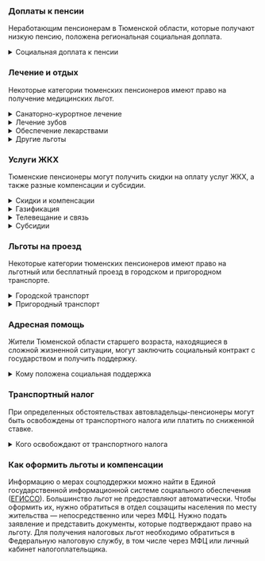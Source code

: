 ### Доплаты к пенсии
Неработающим пенсионерам в Тюменской области, которые получают низкую пенсию, положена региональная социальная доплата. 
<details>
<summary>Социальная доплата к пенсии</summary>

В Тюменской области региональный прожиточный минимум пенсионера ниже общефедерального. Поэтому неработающим пенсионерам с низким размером пенсии производится федеральная социальная доплата к пенсии до прожиточного минимума пенсионера в РФ. В 2021 году эта сумма [составляет]( https://pfr.gov.ru/grazhdanam/pensionres/soc_doplata/~7905) 10 022 рубля. Для назначения указанной выплаты необходимо обращаться в территориальное отделение Пенсионного фонда (ПФР) по месту жительства.     
</details>

### Лечение и отдых
Некоторые категории тюменских пенсионеров имеют право на получение медицинских льгот.  
<details>
<summary>Санаторно-курортное лечение</summary>

В Тюменской области мужчинам старше 60 лет, а женщинам старше 55 лет при наличии ряда заболеваний [предоставляется]( https://docs.cntd.ru/document/819089304) санаторно-курортная путёвка в областной оздоровительный центр на льготных условиях. Она полагается при болезнях нервной и эндокринной систем, расстройстве питания, заболеваниях органов дыхания, а также некоторых других. Путёвка частично оплачивается из собственных средств (от 35 до 50% — в зависимости от дохода пенсионера). Реабилитированным и пострадавшим от репрессий оздоровительная путёвка выделяется бесплатно.  
</details>
<details>
<summary>Лечение зубов</summary>

В Тюменской области все без исключения пенсионеры имеют право на изготовление и ремонт зубных протезов за счёт местного бюджета. Стоматологические услуги по изготовлению и ремонту зубных протезов они оплачивают сами, а затем получают компенсацию этих расходов, но в пределах установленных тарифов. Льгота не распространяется на протезы из металлокерамики, драгоценных и других дорогостоящих материалов.
</details>
<details>
<summary>Обеспечение лекарствами</summary>

Труженики тыла, реабилитированные и пострадавшие от репрессий пенсионеры [приобретают]( https://docs.cntd.ru/document/802047915) лекарства по рецептам врача за половину стоимости.
</details>
<details>
<summary>Другие льготы</summary>

Ветераны труда и труженики тыла сохраняют обслуживание в поликлиниках и других медицинских учреждениях, к которым они были прикреплены до выхода на пенсию. Медицинскую помощь вне очереди получают свердловские ветераны труда, труженики тыла и реабилитированные и пострадавшие от репрессий пенсионеры. Внеочередной приём в дома-интернаты для престарелых и инвалидов, учреждения социального обслуживания предоставляется труженикам тыла, реабилитированным и пострадавшим от политических репрессий пенсионерам.
</details>


### Услуги ЖКХ
Тюменские пенсионеры могут получить скидки на оплату услуг ЖКХ, а также разные компенсации и субсидии. 
<details>
<summary>Скидки и компенсации</summary>

Ветеранам труда, труженикам, тыла реабилитированным и пострадавшим от репрессий пенсионерам полагается компенсация в размере 50% на оплату жилого помещения и коммунальных услуг, а также оплату капремонта. В Тюменской области льготу [получают]( https://docs.cntd.ru/document/802047915) также члены семьи инвалидов и пенсионеров, реабилитированных или пострадавших от репрессий. 
Одиноких неработающих пенсионеров по достижении 70 лет освобождают от взносов на капремонт на 50%, а с 80-летнего возраста они вообще не платят за капремонт. Льгота распространяется и на граждан этого возраста, если семья состоит из неработающих пенсионеров (от 60 лет — мужчины и от 55 лет — женщины) или инвалидов I и II групп. 
</details>
<details>
<summary>Газификация</summary>

В Тюменской области все одиноко проживающие пенсионеры или семьи, признанные малоимущими, а также инвалиды, ветераны труда и труженики тыла, реабилитированные и пострадавшие от репрессий, блокадники, чернобыльцы и ряд других льготников могут получить выплату на [газификацию]( https://docs.cntd.ru/document/819049265) своих домов или квартир. Её размер определяется исходя из стоимости работ, но не более 40 тысяч рублей.
</details>
<details>
<summary>Телевещание и связь</summary>

Реабилитированные и пострадавшие от репрессий пенсионеры [имеют право]( https://docs.cntd.ru/document/802047915) на внеочередную установку телефона. Расходы, связанные с установкой телефонного аппарата, полностью компенсируются реабилитированным пенсионерам. 
Тюменским ветеранам труда возмещаются расходы на оплату квартирного телефона (150 рублей в месяц), а также они оплачивают только половину стоимости услуг пользования радиоточкой и коллективной антенной (кроме спутниковой и кабельной). 
</details>
<details>
<summary>Субсидии</summary>

Пенсионеры могут получить субсидию на оплату услуг ЖКХ при расходах на «коммуналку» 22% совокупного дохода семьи. 
</details>

### Льготы на проезд
Некоторые категории тюменских пенсионеров имеют право на льготный или бесплатный проезд в городском и пригородном транспорте. 
<details>
<summary>Городской транспорт</summary>

В Тюменской области ветеранам труда, труженикам тыла, реабилитированным и пострадавшим от репрессий пенсионерам [возмещаются]( https://docs.cntd.ru/document/802047915) расходы по тарифам на оплату проезда на всех видах городского транспорта, а также автомобильного пригородного и междугороднего в пределах области (кроме такси). 
</details>
<details>
<summary>Пригородный транспорт</summary>

Проезд на железнодорожном и водном транспорте пригородного сообщения полностью компенсируется реабилитированным и пострадавшим от репрессий, в размере 50% — труженикам тыла, а также в сроки действия сезонных тарифов ветеранам труда.
</details>


### Адресная помощь
Жители Тюменской области старшего возраста, находящиеся в сложной жизненной ситуации, могут заключить социальный контракт с государством и получить поддержку.
<details>
<summary>Кому положена социальная поддержка</summary>

Пенсионерам, оказавшимся в трудной жизненной ситуации по не зависящим от них причинам, оказывается адресная помощь. Это могут быть единовременные денежные выплаты или ежемесячные социальные пособия. Также нуждающимся пенсионерам выделяются медикаменты, одежда и обувь. Кроме того, им могут провести ремонт жилого помещения или организовать уход по медицинским показаниям, а также оказать другую помощь. С пенсионерами также может быть заключён социальный контракт.
</details>

### Транспортный налог
При определенных обстоятельствах автовладельцы-пенсионеры могут быть освобождены от транспортного налога или платить по сниженной ставке. 
<details>
<summary>Кого освобождают от транспортного налога</summary>

Тюменские пенсионеры, а также мужчины старше 60 лет, а женщины — старше 55 лет, владеющие автомобилями мощностью от 100 до 120 л. с., [получают]( https://www.nalog.ru/rn77/service/tax/d1110162/) налоговую скидку 75%. Освобождение от транспортного налога предусмотрено для инвалидов и чернобыльцев. Не нужно платить налог владельцам легковых авто до 100 л. с., электромобилей с мощностью до 150 л. с., а также мотоциклов и мотороллеров, произведённых в России и странах СНГ. 
</details>


### Как оформить льготы и компенсации

Информацию о мерах соцподдержки можно найти в Единой государственной информационной системе социального обеспечения ([ЕГИССО]( http://egisso.ru/site/client/#/)). Большинство льгот не предоставляют автоматически. Чтобы оформить их, нужно обратиться в отдел соцзащиты населения по месту жительства — непосредственно или через МФЦ. Нужно подать заявление и представить документы, которые подтверждают право на льготу. Для получения налоговых льгот необходимо обратиться в Федеральную налоговую службу, в том числе через МФЦ или личный кабинет налогоплательщика.











